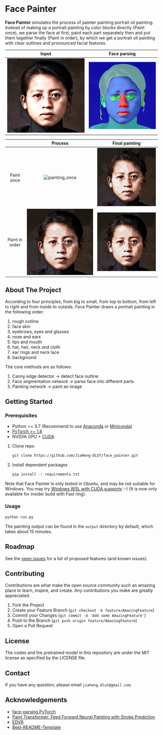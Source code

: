 # Face Painter

**Face Painter** simulates the process of painter painting portrait oil painting. Instead of making up a portrait painting by color blocks directly (Paint once), we parse the face at first, paint each part separately then and put them together finally (Paint in order), by which we get a portrait oil painting with clear outlines and pronounced facial features. 

|           Input            |               Face parsing               |
| :------------------------: | :--------------------------------------: |
| ![input](assets/input.jpg) | ![face_parsing](assets/face_parsing.png) |

|                |                  Process                   |               Final painting               |
| :------------: | :----------------------------------------: | :----------------------------------------: |
|   Paint once   | ![painting_once](assets/painting_once.gif) | ![painting_once](assets/painting_once.png) |
| Paint in order |      ![painting](assets/painting.gif)      |      ![painting](assets/painting.png)      |

## About The Project

According to four principles, from big to small, from top to bottom, from left to right and from inside to outside, Face Painter draws a portrait painting in the following order: 

1. rough outline
2. face skin
3. eyebrows, eyes and glasses
4. nose and ears
5. lips and mouth
6. hat, hair, neck and cloth
7. ear rings and neck lace
8. background

The core methods are as follows:

1. Canny edge detector -> detect face outline
2. Face segmentation network -> parse face into different parts
3. Painting network -> paint an image

## Getting Started

### Prerequisites

- Python >= 3.7 (Recommend to use [Anaconda](https://www.anaconda.com/download/#linux) or [Miniconda](https://docs.conda.io/en/latest/miniconda.html))
- [PyTorch >= 1.8](https://pytorch.org/)
- NVIDIA GPU + [CUDA](https://developer.nvidia.com/cuda-downloads)

1. Clone repo

    ```bash
    git clone https://github.com/JiaHeng-DLUT/face_painter.git
    ```

2. Install dependent packages

    ```bash
    pip install -r requirements.txt
    ```

Note that Face Painter is only tested in Ubuntu, and may be not suitable for Windows. You may try [Windows WSL with CUDA supports](https://docs.microsoft.com/en-us/windows/win32/direct3d12/gpu-cuda-in-wsl) :-) (It is now only available for insider build with Fast ring).

### Usage

```bash
python run.py
```

The painting output can be found in the `output` directory by default, which takes about 15 minutes. 

## Roadmap

See the [open issues](https://github.com/JiaHeng-DLUT/face_painter/pulls) for a list of proposed features (and known issues). 

## Contributing

Contributions are what make the open source community such an amazing place to learn, inspire, and create. Any contributions you make are greatly appreciated.

1. Fork the Project
2. Create your Feature Branch (`git checkout -b feature/AmazingFeature`)
3. Commit your Changes (`git commit -m 'Add some AmazingFeature'`)
4. Push to the Branch (`git push origin feature/AmazingFeature`)
5. Open a Pull Request

## License

The codes and the pretrained model in this repository are under the MIT license as specified by the LICENSE file.

## Contact

If you have any question, please email `jiaheng.dlut@gmail.com`. 

## Acknowledgements

- [face-parsing.PyTorch](https://github.com/zllrunning/face-parsing.PyTorch)
- [Paint Transformer: Feed Forward Neural Painting with Stroke Prediction](https://github.com/Huage001/PaintTransformer)
- [EDVR](https://github.com/xinntao/EDVR)
- [Best-README-Template](https://github.com/othneildrew/Best-README-Template)
